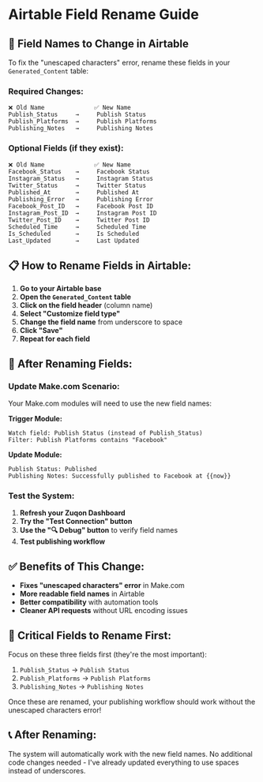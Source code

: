 # Airtable Field Rename Guide

## 🔧 **Field Names to Change in Airtable**

To fix the "unescaped characters" error, rename these fields in your `Generated_Content` table:

### **Required Changes:**
```
❌ Old Name              ✅ New Name
Publish_Status     →     Publish Status
Publish_Platforms  →     Publish Platforms  
Publishing_Notes   →     Publishing Notes
```

### **Optional Fields (if they exist):**
```
❌ Old Name              ✅ New Name
Facebook_Status    →     Facebook Status
Instagram_Status   →     Instagram Status
Twitter_Status     →     Twitter Status
Published_At       →     Published At
Publishing_Error   →     Publishing Error
Facebook_Post_ID   →     Facebook Post ID
Instagram_Post_ID  →     Instagram Post ID
Twitter_Post_ID    →     Twitter Post ID
Scheduled_Time     →     Scheduled Time
Is_Scheduled       →     Is Scheduled
Last_Updated       →     Last Updated
```

## 📋 **How to Rename Fields in Airtable:**

1. **Go to your Airtable base**
2. **Open the `Generated_Content` table**
3. **Click on the field header** (column name)
4. **Select "Customize field type"**
5. **Change the field name** from underscore to space
6. **Click "Save"**
7. **Repeat for each field**

## 🚀 **After Renaming Fields:**

### **Update Make.com Scenario:**
Your Make.com modules will need to use the new field names:

**Trigger Module:**
```
Watch field: Publish Status (instead of Publish_Status)
Filter: Publish Platforms contains "Facebook"
```

**Update Module:**
```
Publish Status: Published
Publishing Notes: Successfully published to Facebook at {{now}}
```

### **Test the System:**
1. **Refresh your Zuqon Dashboard**
2. **Try the "Test Connection" button**
3. **Use the "🔍 Debug" button** to verify field names
4. **Test publishing workflow**

## ✅ **Benefits of This Change:**

- **Fixes "unescaped characters" error** in Make.com
- **More readable field names** in Airtable
- **Better compatibility** with automation tools
- **Cleaner API requests** without URL encoding issues

## 🎯 **Critical Fields to Rename First:**

Focus on these three fields first (they're the most important):
1. `Publish_Status` → `Publish Status`
2. `Publish_Platforms` → `Publish Platforms`
3. `Publishing_Notes` → `Publishing Notes`

Once these are renamed, your publishing workflow should work without the unescaped characters error!

## 📞 **After Renaming:**

The system will automatically work with the new field names. No additional code changes needed - I've already updated everything to use spaces instead of underscores.
